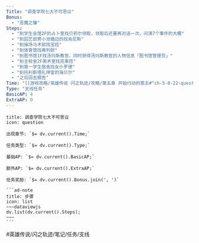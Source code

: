 ```yaml
---
Title: "调查学院七大不可思议"
Bonus:
  - "恶魔之镰"
Steps:
  - "到学生会馆2F的占卜室找贝莉尔领取，领取后还要再对话一次，问清7个事件的大概"
  - "到园艺部旁小池塘边的找肯尼斯"
  - "到操场马术部找宝菈"
  - "到体育馆找弗列妲"
  - "到图书馆1F找汤玛斯教官，同时获得汤玛斯教官的人物信息「图书馆管理员」"
  - "到主校舍2F美术室找克莱菈"
  - "到第一学生宿舍找女仆罗德"
  - "到托利斯塔礼拜堂的海贝尔"
  - "之后回去报告"
Time: "[[游戏攻略/英雄传说 闪之轨迹/攻略/第五章 开始行动的意志#^ch-5-8-22-quest-01|第五章8/22]]"
Type: "支线任务"
BasicAP: 4
ExtraAP: 0
---
```

`````ad-question
title: 调查学院七大不可思议
icon: question

出现章节: `$= dv.current().Time;`

任务类型: `$= dv.current().Type;`

基础AP: `$= dv.current().BasicAP;`

额外AP: `$= dv.current().ExtraAP;`

任务奖励: `$= dv.current().Bonus.join(', ')`

```ad-note
title: 步骤
icon: list
~~~dataviewjs
dv.list(dv.current().Steps);
~~~
```
`````

#英雄传说/闪之轨迹/笔记/任务/支线 
